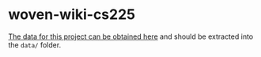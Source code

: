 # woven-wiki-cs225

[The data for this project can be obtained here](http://snap.stanford.edu/data/wiki-topcats.html) and should be extracted into the `data/` folder.
